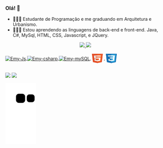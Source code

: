 ### Olá! 👋

- 👩🏻‍🎓 Estudante de Programação e me graduando em Arquitetura e Urbanismo.
- 👩🏻‍💻 Estou aprendendo as linguagens de back-end e front-end.
 Java, C#, MySql, HTML, CSS, Javascript, e JQuery.

<div align="center">
  <a href="https://github.com/emyllima">
  <img height="180em" src="https://github-readme-stats.vercel.app/api?username=emyllima&show_icons=true&theme=buefy&include_all_commits=true&count_private=true"/>
  <img height="180em" src="https://github-readme-stats.vercel.app/api/top-langs/?username=emyllima&layout=compact&langs_count=7&theme=buefy"/>
</div align="center>
  <div style="display: inline_block"><br>
    <img align="center" alt="Emy-Js" height="30" width="40" src="https://cdn.jsdelivr.net/gh/devicons/devicon/icons/java/java-original.svg">
  <img align="center" alt="Emy-csharp" height="30" width="40" src="https://cdn.jsdelivr.net/gh/devicons/devicon@latest/icons/csharp/csharp-original.svg" />
  <img align="center" alt="Emy-mySQL" height="30" width="40" src="https://cdn.jsdelivr.net/gh/devicons/devicon/icons/mysql/mysql-plain-wordmark.svg">
  <img align="center" alt="Emy-HTML" height="30" width="40" src="https://raw.githubusercontent.com/devicons/devicon/master/icons/html5/html5-original.svg">
  <img align="center" alt="Emy-CSS" height="30" width="40" src="https://raw.githubusercontent.com/devicons/devicon/master/icons/css3/css3-original.svg">
</div>
  
  ##
 
<div> 
  <a href="https://www.instagram.com/m.limarts/" target="_blank"><img src="https://img.shields.io/badge/-Instagram-%23E4405F?style=for-the-badge&logo=instagram&logoColor=white" target="_blank"></a>
  <a href="https://www.linkedin.com/in/emylli-lima-6477841b5/" target="_blank"><img src="https://img.shields.io/badge/-LinkedIn-%230077B5?style=for-the-badge&logo=linkedin&logoColor=white" target="_blank"></a> 
 
  ![Snake animation](https://github.com/emyllima/emyllima/blob/output/github-contribution-grid-snake.svg)
 
</div>
